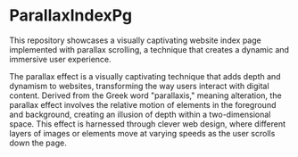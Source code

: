 # ParallaxIndexPg
This repository showcases a visually captivating website index page implemented with parallax scrolling, a technique that creates a dynamic and immersive user experience. 

The parallax effect is a visually captivating technique that adds depth and dynamism to websites, transforming the way users interact with digital content.
Derived from the Greek word "parallaxis," meaning alteration, the parallax effect involves the relative motion of elements in the foreground and background,
creating an illusion of depth within a two-dimensional space. This effect is harnessed through clever web design, where different layers of images or elements move at varying speeds as the user scrolls down the page.
